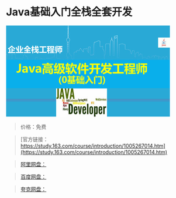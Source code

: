 # Java基础入门全栈全套开发

![img](../../../assets/study163/free/a7c8916e-6855-44f0-8373-ddf7e49f109e.jpg)

> 价格：免费

> [官方链接：https://study.163.com/course/introduction/1005267014.htm](https://study.163.com/course/introduction/1005267014.htm)

> [阿里网盘：]()

> [百度网盘：]()

> [夸克网盘：]()

